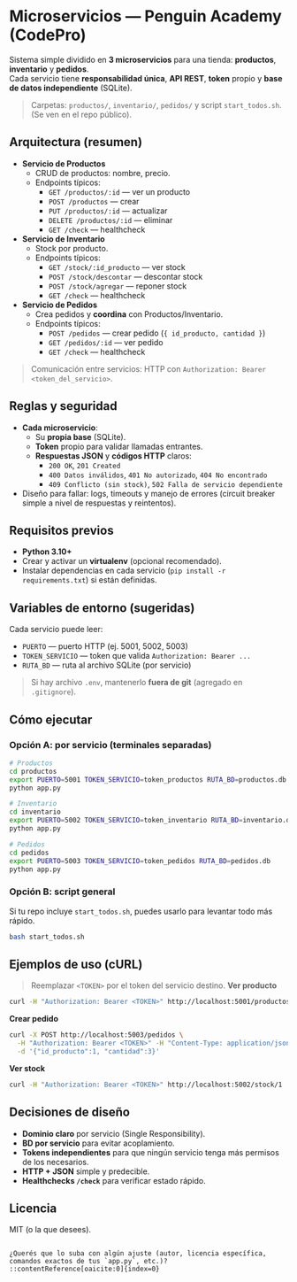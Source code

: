 # Microservicios — Penguin Academy (CodePro)

Sistema simple dividido en **3 microservicios** para una tienda: **productos**, **inventario** y **pedidos**.  
Cada servicio tiene **responsabilidad única**, **API REST**, **token** propio y **base de datos independiente** (SQLite).

> Carpetas: `productos/`, `inventario/`, `pedidos/` y script `start_todos.sh`.  
> (Se ven en el repo público).  

## Arquitectura (resumen)

- **Servicio de Productos**
  - CRUD de productos: nombre, precio.
  - Endpoints típicos:  
    - `GET /productos/:id` — ver un producto  
    - `POST /productos` — crear  
    - `PUT /productos/:id` — actualizar  
    - `DELETE /productos/:id` — eliminar  
    - `GET /check` — healthcheck
- **Servicio de Inventario**
  - Stock por producto.  
  - Endpoints típicos:  
    - `GET /stock/:id_producto` — ver stock  
    - `POST /stock/descontar` — descontar stock  
    - `POST /stock/agregar` — reponer stock  
    - `GET /check` — healthcheck
- **Servicio de Pedidos**
  - Crea pedidos y **coordina** con Productos/Inventario.  
  - Endpoints típicos:  
    - `POST /pedidos` — crear pedido (`{ id_producto, cantidad }`)  
    - `GET /pedidos/:id` — ver pedido  
    - `GET /check` — healthcheck

> Comunicación entre servicios: HTTP con `Authorization: Bearer <token_del_servicio>`.

## Reglas y seguridad

- **Cada microservicio**:
  - Su **propia base** (SQLite).  
  - **Token** propio para validar llamadas entrantes.  
  - **Respuestas JSON** y **códigos HTTP** claros:
    - `200 OK`, `201 Created`
    - `400 Datos inválidos`, `401 No autorizado`, `404 No encontrado`
    - `409 Conflicto (sin stock)`, `502 Falla de servicio dependiente`
- Diseño para fallar: logs, timeouts y manejo de errores (circuit breaker simple a nivel de respuestas y reintentos).

## Requisitos previos

- **Python 3.10+**
- Crear y activar un **virtualenv** (opcional recomendado).
- Instalar dependencias en cada servicio (`pip install -r requirements.txt`) si están definidas.

## Variables de entorno (sugeridas)

Cada servicio puede leer:

- `PUERTO` — puerto HTTP (ej. 5001, 5002, 5003)
- `TOKEN_SERVICIO` — token que valida `Authorization: Bearer ...`
- `RUTA_BD` — ruta al archivo SQLite (por servicio)

> Si hay archivo `.env`, mantenerlo **fuera de git** (agregado en `.gitignore`).

## Cómo ejecutar

### Opción A: por servicio (terminales separadas)

```bash
# Productos
cd productos
export PUERTO=5001 TOKEN_SERVICIO=token_productos RUTA_BD=productos.db
python app.py

# Inventario
cd inventario
export PUERTO=5002 TOKEN_SERVICIO=token_inventario RUTA_BD=inventario.db
python app.py

# Pedidos
cd pedidos
export PUERTO=5003 TOKEN_SERVICIO=token_pedidos RUTA_BD=pedidos.db
python app.py
````

### Opción B: script general

Si tu repo incluye `start_todos.sh`, puedes usarlo para levantar todo más rápido.

```bash
bash start_todos.sh
```

## Ejemplos de uso (cURL)

> Reemplazar `<TOKEN>` por el token del servicio destino.
**Ver producto**

```bash
curl -H "Authorization: Bearer <TOKEN>" http://localhost:5001/productos/1
```

**Crear pedido**

```bash
curl -X POST http://localhost:5003/pedidos \
  -H "Authorization: Bearer <TOKEN>" -H "Content-Type: application/json" \
  -d '{"id_producto":1, "cantidad":3}'
```

**Ver stock**

```bash
curl -H "Authorization: Bearer <TOKEN>" http://localhost:5002/stock/1
```

## Decisiones de diseño

* **Dominio claro** por servicio (Single Responsibility).
* **BD por servicio** para evitar acoplamiento.
* **Tokens independientes** para que ningún servicio tenga más permisos de los necesarios.
* **HTTP + JSON** simple y predecible.
* **Healthchecks `/check`** para verificar estado rápido.

## Licencia

MIT (o la que desees).

```

¿Querés que lo suba con algún ajuste (autor, licencia específica, comandos exactos de tus `app.py`, etc.)?
::contentReference[oaicite:0]{index=0}
```
